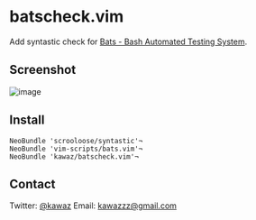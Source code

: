 # batscheck.vim

Add syntastic check for [Bats - Bash Automated Testing System](https://github.com/sstephenson/bats).

## Screenshot
![image](https://scontent.cdninstagram.com/t51.2885-15/s750x750/sh0.08/e35/12628056_249603862037216_1101807034_n.jpg)

## Install

```vim:dsa
NeoBundle 'scrooloose/syntastic'¬
NeoBundle 'vim-scripts/bats.vim'¬
NeoBundle 'kawaz/batscheck.vim'¬
```

## Contact
Twitter:  [@kawaz](https://twitter.com/kawaz)
Email:    [kawazzz@gmail.com](mailto:kawazzz@gmail.com)
